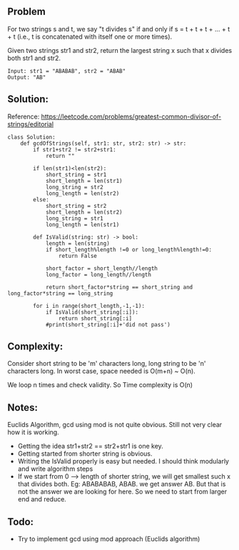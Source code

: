 Problem
--------
For two strings s and t, we say "t divides s" if and only if s = t + t + t + ... + t + t (i.e., t is concatenated with itself one or more times).

Given two strings str1 and str2, return the largest string x such that x divides both str1 and str2.

```
Input: str1 = "ABABAB", str2 = "ABAB"
Output: "AB"
```

## Solution:

Reference: https://leetcode.com/problems/greatest-common-divisor-of-strings/editorial

```
class Solution:
    def gcdOfStrings(self, str1: str, str2: str) -> str:
        if str1+str2 != str2+str1:
            return ""
        
        if len(str1)<len(str2):
            short_string = str1
            short_length = len(str1) 
            long_string = str2
            long_length = len(str2) 
        else:
            short_string = str2
            short_length = len(str2)
            long_string = str1
            long_length = len(str1)

        def IsValid(string: str) -> bool:
            length = len(string)
            if short_length%length !=0 or long_length%length!=0:
                return False
            
            short_factor = short_length//length
            long_factor = long_length//length

            return short_factor*string == short_string and long_factor*string == long_string
        
        for i in range(short_length,-1,-1):
            if IsValid(short_string[:i]):
                return short_string[:i]
            #print(short_string[:i]+'did not pass')

```

## Complexity:

Consider short string to be 'm' characters long, long string to be 'n' characters long. In worst case, space needed is O(m+n) ~ O(n).

We loop n times and check validity. So Time complexity is O(n)

## Notes:

Euclids Algorithm, gcd using mod is not quite obvious. Still not very clear how it is working. 

- Getting the idea str1+str2 == str2+str1 is one key. 
- Getting started from shorter string is obvious. 
- Writing the IsValid properly is easy but needed. I should think modularly and write algorithm steps
- If we start from 0 --> length of shorter string, we will get smallest such x that divides both. Eg: ABABABAB, ABAB. we get answer AB. But that is not the answer we are looking for here. So we need to start from larger end and reduce. 


## Todo:
- Try to implement gcd using mod approach (Euclids algorithm)